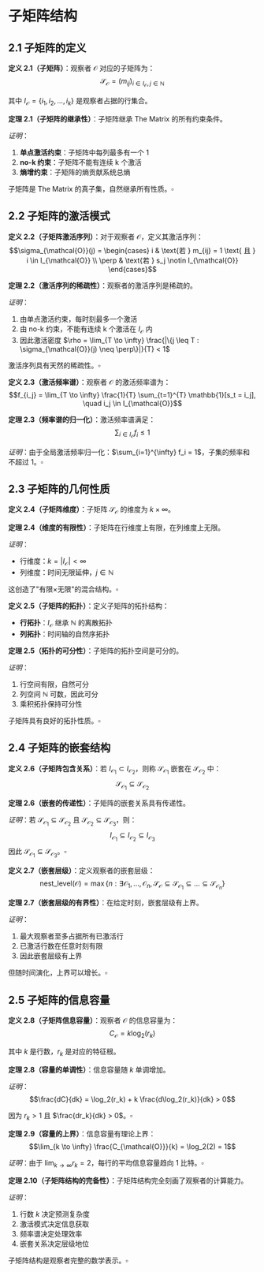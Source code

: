 # 子矩阵结构

## 2.1 子矩阵的定义

**定义 2.1（子矩阵）**：观察者 $\mathcal{O}$ 对应的子矩阵为：
$$\mathcal{S}_{\mathcal{O}} = (m_{ij})_{i \in I_{\mathcal{O}}, j \in \mathbb{N}}$$

其中 $I_{\mathcal{O}} = \{i_1, i_2, ..., i_k\}$ 是观察者占据的行集合。

**定理 2.1（子矩阵的继承性）**：子矩阵继承 The Matrix 的所有约束条件。

*证明*：
1. **单点激活约束**：子矩阵中每列最多有一个 1
2. **no-k 约束**：子矩阵不能有连续 k 个激活
3. **熵增约束**：子矩阵的熵贡献系统总熵

子矩阵是 The Matrix 的真子集，自然继承所有性质。$\square$

## 2.2 子矩阵的激活模式

**定义 2.2（子矩阵激活序列）**：对于观察者 $\mathcal{O}$，定义其激活序列：
$$\sigma_{\mathcal{O}}(j) = \begin{cases}
i & \text{若 } m_{ij} = 1 \text{ 且 } i \in I_{\mathcal{O}} \\
\perp & \text{若 } s_j \notin I_{\mathcal{O}}
\end{cases}$$

**定理 2.2（激活序列的稀疏性）**：观察者的激活序列是稀疏的。

*证明*：
1. 由单点激活约束，每时刻最多一个激活
2. 由 no-k 约束，不能有连续 k 个激活在 $I_{\mathcal{O}}$ 内
3. 因此激活密度 $\rho = \lim_{T \to \infty} \frac{|\{j \leq T : \sigma_{\mathcal{O}}(j) \neq \perp\}|}{T} < 1$

激活序列具有天然的稀疏性。$\square$

**定义 2.3（激活频率谱）**：观察者 $\mathcal{O}$ 的激活频率谱为：
$$f_{i_j} = \lim_{T \to \infty} \frac{1}{T} \sum_{t=1}^{T} \mathbb{1}[s_t = i_j], \quad i_j \in I_{\mathcal{O}}$$

**定理 2.3（频率谱的归一化）**：激活频率谱满足：
$$\sum_{i \in I_{\mathcal{O}}} f_i \leq 1$$

*证明*：由于全局激活频率归一化：$\sum_{i=1}^{\infty} f_i = 1$，子集的频率和不超过 1。$\square$

## 2.3 子矩阵的几何性质

**定义 2.4（子矩阵维度）**：子矩阵 $\mathcal{S}_{\mathcal{O}}$ 的维度为 $k \times \infty$。

**定理 2.4（维度的有限性）**：子矩阵在行维度上有限，在列维度上无限。

*证明*：
- 行维度：$k = |I_{\mathcal{O}}| < \infty$
- 列维度：时间无限延伸，$j \in \mathbb{N}$

这创造了"有限×无限"的混合结构。$\square$

**定义 2.5（子矩阵的拓扑）**：定义子矩阵的拓扑结构：
- **行拓扑**：$I_{\mathcal{O}}$ 继承 $\mathbb{N}$ 的离散拓扑
- **列拓扑**：时间轴的自然序拓扑

**定理 2.5（拓扑的可分性）**：子矩阵的拓扑空间是可分的。

*证明*：
1. 行空间有限，自然可分
2. 列空间 $\mathbb{N}$ 可数，因此可分
3. 乘积拓扑保持可分性

子矩阵具有良好的拓扑性质。$\square$

## 2.4 子矩阵的嵌套结构

**定义 2.6（子矩阵包含关系）**：若 $I_{\mathcal{O}_1} \subset I_{\mathcal{O}_2}$，则称 $\mathcal{S}_{\mathcal{O}_1}$ 嵌套在 $\mathcal{S}_{\mathcal{O}_2}$ 中：
$$\mathcal{S}_{\mathcal{O}_1} \subseteq \mathcal{S}_{\mathcal{O}_2}$$

**定理 2.6（嵌套的传递性）**：子矩阵的嵌套关系具有传递性。

*证明*：若 $\mathcal{S}_{\mathcal{O}_1} \subseteq \mathcal{S}_{\mathcal{O}_2}$ 且 $\mathcal{S}_{\mathcal{O}_2} \subseteq \mathcal{S}_{\mathcal{O}_3}$，则：
$$I_{\mathcal{O}_1} \subseteq I_{\mathcal{O}_2} \subseteq I_{\mathcal{O}_3}$$
因此 $\mathcal{S}_{\mathcal{O}_1} \subseteq \mathcal{S}_{\mathcal{O}_3}$。$\square$

**定义 2.7（嵌套层级）**：定义观察者的嵌套层级：
$$\text{nest\_level}(\mathcal{O}) = \max\{n : \exists \mathcal{O}_1, ..., \mathcal{O}_n, \mathcal{S}_{\mathcal{O}} \subseteq \mathcal{S}_{\mathcal{O}_1} \subseteq ... \subseteq \mathcal{S}_{\mathcal{O}_n}\}$$

**定理 2.7（嵌套层级的有界性）**：在给定时刻，嵌套层级有上界。

*证明*：
1. 最大观察者至多占据所有已激活行
2. 已激活行数在任意时刻有限
3. 因此嵌套层级有上界

但随时间演化，上界可以增长。$\square$

## 2.5 子矩阵的信息容量

**定义 2.8（子矩阵信息容量）**：观察者 $\mathcal{O}$ 的信息容量为：
$$C_{\mathcal{O}} = k \log_2(r_k)$$

其中 $k$ 是行数，$r_k$ 是对应的特征根。

**定理 2.8（容量的单调性）**：信息容量随 $k$ 单调增加。

*证明*：
$$\frac{dC}{dk} = \log_2(r_k) + k \frac{d\log_2(r_k)}{dk} > 0$$

因为 $r_k > 1$ 且 $\frac{dr_k}{dk} > 0$。$\square$

**定理 2.9（容量的上界）**：信息容量有理论上界：
$$\lim_{k \to \infty} \frac{C_{\mathcal{O}}}{k} = \log_2(2) = 1$$

*证明*：由于 $\lim_{k \to \infty} r_k = 2$，每行的平均信息容量趋向 1 比特。$\square$

**定理 2.10（子矩阵结构的完备性）**：子矩阵结构完全刻画了观察者的计算能力。

*证明*：
1. 行数 $k$ 决定预测复杂度
2. 激活模式决定信息获取
3. 频率谱决定处理效率
4. 嵌套关系决定层级地位

子矩阵结构是观察者完整的数学表示。$\square$